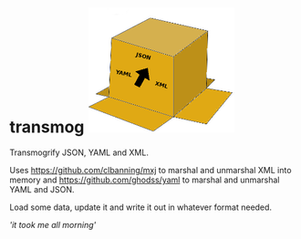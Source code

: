  # transmog ![alt text](transmog.png "Logo")

Transmogrify JSON, YAML and XML.

Uses <https://github.com/clbanning/mxj> to marshal and unmarshal XML into memory and <https://github.com/ghodss/yaml> to marshal and unmarshal YAML and JSON.

Load some data, update it and write it out in whatever format needed.

_'it took me all morning'_




